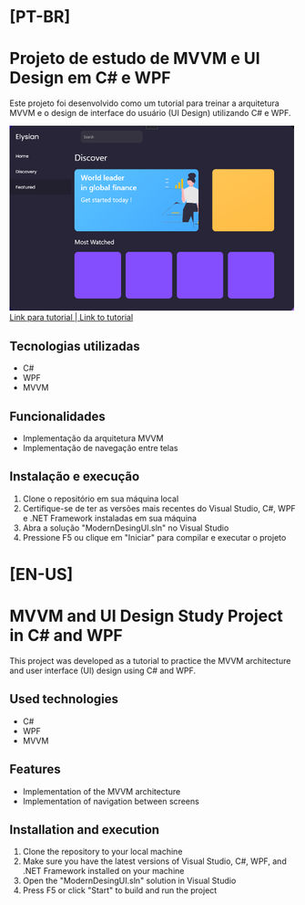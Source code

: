 # [PT-BR]
# Projeto de estudo de MVVM e UI Design em C# e WPF

Este projeto foi desenvolvido como um tutorial para treinar a arquitetura MVVM e o design de interface do usuário (UI Design) utilizando C# e WPF.

<img src="PrintScreen\UIModernDesign.png" width="500">
<a href="https://www.youtube.com/watch?v=PzP8mw7JUzI&list=PLOJCv0IT2Re0j2NFVyLLGOno1YJX3q8ns&index=6&t=1s&ab_channel=Payload">Link para tutorial | Link to tutorial</a>

## Tecnologias utilizadas
- C# 
- WPF 
- MVVM

## Funcionalidades
- Implementação da arquitetura MVVM
- Implementação de navegação entre telas

## Instalação e execução
1. Clone o repositório em sua máquina local
2. Certifique-se de ter as versões mais recentes do Visual Studio, C#, WPF e .NET Framework instaladas em sua máquina
3. Abra a solução "ModernDesingUI.sln" no Visual Studio
4. Pressione F5 ou clique em "Iniciar" para compilar e executar o projeto

# [EN-US]

# MVVM and UI Design Study Project in C# and WPF

This project was developed as a tutorial to practice the MVVM architecture and user interface (UI) design using C# and WPF.

## Used technologies
- C# 
- WPF 
- MVVM

## Features
- Implementation of the MVVM architecture
- Implementation of navigation between screens

## Installation and execution
1. Clone the repository to your local machine
2. Make sure you have the latest versions of Visual Studio, C#, WPF, and .NET Framework installed on your machine
3. Open the "ModernDesingUI.sln" solution in Visual Studio
4. Press F5 or click "Start" to build and run the project
